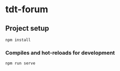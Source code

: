 # tdt-forum

## Project setup
```
npm install
```

### Compiles and hot-reloads for development
```
npm run serve
```